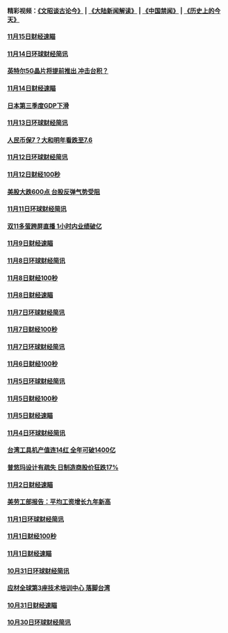 #### 精彩视频：[《文昭谈古论今》](https://github.com/gfw-breaker/wenzhao/blob/master/README.md?t=11160932) | [《大陆新闻解读》](https://github.com/gfw-breaker/ntdtv-comedy/blob/master/README.md?t=11160932) | [《中国禁闻》](https://github.com/gfw-breaker/ntdtv-news/blob/master/README.md?t=11160932) | [《历史上的今天》](https://github.com/gfw-breaker/today-in-history/blob/master/README.md?t=11160932) 

#### [11月15日财经速瞄](../pages/news208/a1399510.md?t=11160932) 

#### [11月14日环球财经简讯](../pages/news208/a1399463.md?t=11160932) 

#### [英特尔5G晶片将提前推出 冲击台积？](../pages/news208/a1399449.md?t=11160932) 

#### [11月14日财经速瞄](../pages/news208/a1399351.md?t=11160932) 

#### [日本第三季度GDP下滑](../pages/news208/a1399321.md?t=11160932) 

#### [11月13日环球财经简讯](../pages/news208/a1399307.md?t=11160932) 

#### [人民币保7？大和明年看跌至7.6](../pages/news208/a1399186.md?t=11160932) 

#### [11月12日环球财经简讯](../pages/news208/a1399165.md?t=11160932) 

#### [11月12日财经100秒](../pages/news208/a1399159.md?t=11160932) 

#### [美股大跌600点 台股反弹气势受阻](../pages/news208/a1399118.md?t=11160932) 

#### [11月11日环球财经简讯](../pages/news208/a1399019.md?t=11160932) 

#### [双11多萤跨屏直播 1小时内业绩破亿](../pages/news208/a1399006.md?t=11160932) 

#### [11月9日财经速瞄](../pages/news208/a1398742.md?t=11160932) 

#### [11月8日环球财经简讯](../pages/news208/a1398716.md?t=11160932) 

#### [11月8日财经100秒](../pages/news208/a1398701.md?t=11160932) 

#### [11月8日财经速瞄](../pages/news208/a1398608.md?t=11160932) 

#### [11月7日环球财经简讯](../pages/news208/a1398563.md?t=11160932) 

#### [11月7日财经100秒](../pages/news208/a1398546.md?t=11160932) 

#### [11月7日环球财经简讯](../pages/news208/a1398431.md?t=11160932) 

#### [11月6日财经100秒](../pages/news208/a1398407.md?t=11160932) 

#### [11月5日环球财经简讯](../pages/news208/a1398262.md?t=11160932) 

#### [11月5日财经100秒](../pages/news208/a1398249.md?t=11160932) 

#### [11月5日财经速瞄](../pages/news208/a1398159.md?t=11160932) 

#### [11月4日环球财经简讯](../pages/news208/a1398126.md?t=11160932) 

#### [台湾工具机产值连14红 全年可破1400亿](../pages/news208/a1398100.md?t=11160932) 

#### [普悠玛设计有疏失 日制造商股价狂跌17%](../pages/news208/a1398015.md?t=11160932) 

#### [11月2日财经速瞄](../pages/news208/a1397864.md?t=11160932) 

#### [美劳工部报告：平均工资增长九年新高](../pages/news208/a1397816.md?t=11160932) 

#### [11月1日环球财经简讯](../pages/news208/a1397814.md?t=11160932) 

#### [11月1日财经100秒](../pages/news208/a1397785.md?t=11160932) 

#### [11月1日财经速瞄](../pages/news208/a1397712.md?t=11160932) 

#### [10月31日环球财经简讯](../pages/news208/a1397656.md?t=11160932) 

#### [应材全球第3座技术培训中心 落脚台湾](../pages/news208/a1397640.md?t=11160932) 

#### [10月31日财经速瞄](../pages/news208/a1397568.md?t=11160932) 

#### [10月30日环球财经简讯](../pages/news208/a1397518.md?t=11160932) 

